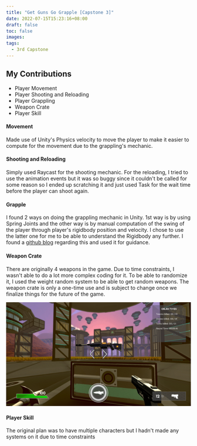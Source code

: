 ```yaml
---
title: "Get Guns Go Grapple [Capstone 3]"
date: 2022-07-15T15:23:16+08:00
draft: false
toc: false
images:
tags:
  - 3rd Capstone
---
```


## My Contributions

- Player Movement
- Player Shooting and Reloading
- Player Grappling
- Weapon Crate
- Player Skill


#### Movement

Made use of Unity's Physics velocity to move the player to make it easier to compute for the movement due to the grappling's mechanic.

#### Shooting and Reloading

Simply used Raycast for the shooting mechanic. For the reloading, I tried to use the animation events but it was so buggy since it couldn't be called for some reason so I ended up scratching it and just used Task for the wait time before the player can shoot again.

#### Grapple

I found 2 ways on doing the grappling mechanic in Unity. 1st way is by using Spring Joints and the other way is by manual computation of the swing of the player through player's rigidbody position and velocity. I chose to use the latter one for me to be able to understand the Rigidbody any further. I found a [github blog](http://shanekim.me/how-to-make-a-3d-grappling-hook.html) regarding this and used it for guidance. 



#### Weapon Crate

 There are originally 4 weapons in the game. Due to time constraints, I wasn't able to do a lot more complex coding for it. To be able to randomize it, I used the weight random system to be able to get random weapons. The weapon crate is only a one-time use and is subject to change once we finalize things for the future of the game.

 ![Weapon Crate](https://github.com/Jaxeetee/Jaxeetee.github.io/blob/main/resources/_gen/images/Weapon_Crate.png)

#### Player Skill

The original plan was to have multiple characters but I hadn't made any systems on it due to time constraints

